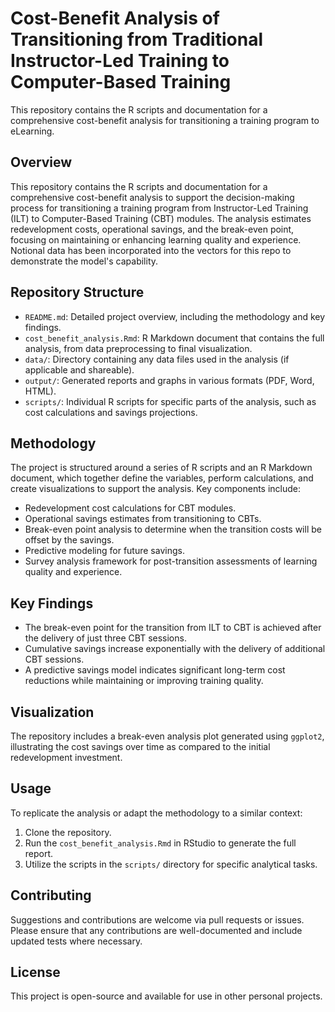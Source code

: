# Cost-Benefit Analysis of Transitioning from Traditional Instructor-Led Training to Computer-Based Training
This repository contains the R scripts and documentation for a comprehensive cost-benefit analysis for transitioning a training program to eLearning. 

## Overview
This repository contains the R scripts and documentation for a comprehensive cost-benefit analysis to support the decision-making process for transitioning a training program from Instructor-Led Training (ILT) to Computer-Based Training (CBT) modules. The analysis estimates redevelopment costs, operational savings, and the break-even point, focusing on maintaining or enhancing learning quality and experience. Notional data has been incorporated into the vectors for this repo to demonstrate the model's capability. 

## Repository Structure
- `README.md`: Detailed project overview, including the methodology and key findings.
- `cost_benefit_analysis.Rmd`: R Markdown document that contains the full analysis, from data preprocessing to final visualization.
- `data/`: Directory containing any data files used in the analysis (if applicable and shareable).
- `output/`: Generated reports and graphs in various formats (PDF, Word, HTML).
- `scripts/`: Individual R scripts for specific parts of the analysis, such as cost calculations and savings projections.

## Methodology
The project is structured around a series of R scripts and an R Markdown document, which together define the variables, perform calculations, and create visualizations to support the analysis. Key components include:

- Redevelopment cost calculations for CBT modules.
- Operational savings estimates from transitioning to CBTs.
- Break-even point analysis to determine when the transition costs will be offset by the savings.
- Predictive modeling for future savings.
- Survey analysis framework for post-transition assessments of learning quality and experience.

## Key Findings
- The break-even point for the transition from ILT to CBT is achieved after the delivery of just three CBT sessions.
- Cumulative savings increase exponentially with the delivery of additional CBT sessions.
- A predictive savings model indicates significant long-term cost reductions while maintaining or improving training quality.

## Visualization
The repository includes a break-even analysis plot generated using `ggplot2`, illustrating the cost savings over time as compared to the initial redevelopment investment.

## Usage
To replicate the analysis or adapt the methodology to a similar context:

1. Clone the repository.
2. Run the `cost_benefit_analysis.Rmd` in RStudio to generate the full report.
3. Utilize the scripts in the `scripts/` directory for specific analytical tasks.

## Contributing
Suggestions and contributions are welcome via pull requests or issues. Please ensure that any contributions are well-documented and include updated tests where necessary.

## License
This project is open-source and available for use in other personal projects.
